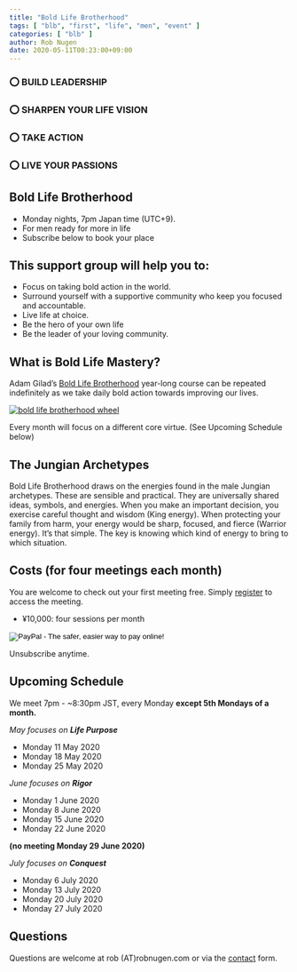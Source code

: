 ```yaml
---
title: "Bold Life Brotherhood"
tags: [ "blb", "first", "life", "men", "event" ]
categories: [ "blb" ]
author: Rob Nugen
date: 2020-05-11T00:23:00+09:00
---
```


### ⭕ BUILD LEADERSHIP ###
### ⭕ SHARPEN YOUR LIFE VISION ###
### ⭕ TAKE ACTION ###
### ⭕ LIVE YOUR PASSIONS ###

 
## Bold Life Brotherhood ##

* Monday nights, 7pm Japan time (UTC+9). 
* For men ready for more in life
* Subscribe below to book your place

## This support group will help you to: ##

* Focus on taking bold action in the world.
* Surround yourself with a supportive community who keep you focused and accountable.
* Live life at choice.
* Be the hero of your own life 
* Be the leader of your loving community.

## What is Bold Life Mastery? ##

Adam Gilad’s [Bold Life Brotherhood](https://www.theboldlifebrotherhood.com/) year-long course can be repeated
indefinitely as we take daily bold action towards improving our lives.

[![bold life brotherhood wheel](//b.robnugen.com/blog/2020/blb/thumbs/blb_wheel.png)](//b.robnugen.com/blog/2020/blb/blb_wheel.png)

Every month will focus on a different core virtue.  (See Upcoming Schedule below)

## The Jungian Archetypes ##

Bold Life Brotherhood draws on the energies found in the male Jungian
archetypes. These are sensible and practical. They are universally
shared ideas, symbols, and energies. When you make an important
decision, you exercise careful thought and wisdom (King energy). When
protecting your family from harm, your energy would be sharp, focused,
and fierce (Warrior energy). It’s that simple. The key is knowing
which kind of energy to bring to which situation.

## Costs (for four meetings each month) ##

You are welcome to check out your first meeting free.  Simply [register](/bold-life-brotherhood/registration/) to access the meeting.

* ¥10,000: four sessions per month

<form action="https://www.paypal.com/cgi-bin/webscr" method="post" target="_top">
<input type="hidden" name="cmd" value="_s-xclick">
<input type="hidden" name="hosted_button_id" value="T32GVS6KMJFGC">
<input type="image" src="https://www.paypalobjects.com/en_US/JP/i/btn/btn_subscribeCC_LG.gif" border="0" name="submit" alt="PayPal - The safer, easier way to pay online!">
<img alt="" border="0" src="https://www.paypalobjects.com/en_US/i/scr/pixel.gif" width="1" height="1">
</form>

Unsubscribe anytime.

## Upcoming Schedule ##

We meet 7pm - ~8:30pm JST, every Monday **except 5th Mondays of a month.**

*May focuses on __Life Purpose__*

* Monday 11 May 2020
* Monday 18 May 2020
* Monday 25 May 2020

*June focuses on __Rigor__*

* Monday 1 June 2020
* Monday 8 June 2020
* Monday 15 June 2020
* Monday 22 June 2020

**(no meeting Monday 29 June 2020)**

*July focuses on __Conquest__*

* Monday 6 July 2020
* Monday 13 July 2020
* Monday 20 July 2020
* Monday 27 July 2020

## Questions ##

Questions are welcome at rob (A<span>T</span>)robnugen.com or via the
[contact](/contact/) form.

